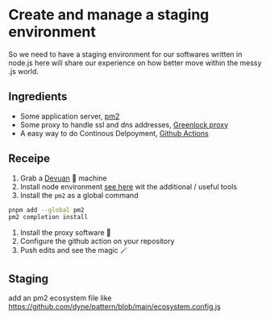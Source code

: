 # Create and manage a staging environment

So we need to have a staging environment for our softwares written in node.js
here will share our experience on how better move within the messy .js world.

## Ingredients

- Some application server, [pm2](https://pm2.keymetrics.io/)
- Some proxy to handle ssl and dns addresses, [Greenlock proxy](https://github.com/Roslovets-Inc/greenlock-proxy)
- A easy way to do Continous Delpoyment, [Github Actions](https://github.com/dyne/deploy-node-pm2)

## Receipe

1. Grab a [Devuan](https://devuan.org) 💫 machine
1. Install node environment [see here](/devops/node_install.md) wit the additional / useful tools
1. Install the `pm2` as a global command

```bash
pnpm add --global pm2
pm2 completion install
```

1. Install the proxy software 🦄
1. Configure the github action on your repository
1. Push edits and see the magic 🪄


## Staging

add an pm2 ecosystem file like https://github.com/dyne/pattern/blob/main/ecosystem.config.js


